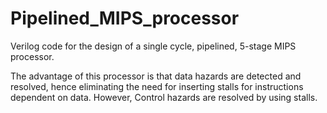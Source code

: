 # Pipelined_MIPS_processor

Verilog code for the design of a single cycle, pipelined, 5-stage MIPS processor.

The advantage of this processor is that data hazards are detected and resolved, hence eliminating the need for inserting stalls for instructions dependent on data. However, Control hazards are resolved by using stalls.
